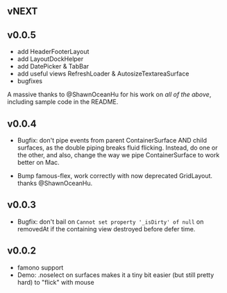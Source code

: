 ## vNEXT

## v0.0.5

* add HeaderFooterLayout
* add LayoutDockHelper
* add DatePicker & TabBar
* add useful views RefreshLoader & AutosizeTextareaSurface
* bugfixes

A massive thanks to @ShawnOceanHu for his work on *all of the above*, including
sample code in the README.

## v0.0.4

* Bugfix: don't pipe events from parent ContainerSurface AND child surfaces,
  as the double piping breaks fluid flicking.  Instead, do one or the other,
  and also, change the way we pipe ContainerSurface to work better on Mac.

* Bump famous-flex, work correctly with now deprecated GridLayout.
  thanks @ShawnOceanHu.

## v0.0.3

* Bugfix: don't bail on `Cannot set property '_isDirty' of null` on removedAt
  if the containing view destroyed before defer time.

## v0.0.2

* famono support
* Demo: .noselect on surfaces makes it a tiny bit easier (but still pretty
  hard) to "flick" with mouse
